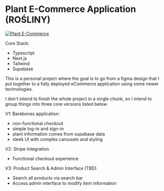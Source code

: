 # Plant E-Commerce Application (ROŚLINY)

[![Plant E-Commerce](https://img.youtube.com/vi/94SLWUKCIPA/0.jpg)](https://www.youtube.com/watch?v=94SLWUKCIPA)


Core Stack:

- Typescript
- Next.js
- Tailwind
- Supabase

This is a personal project where the goal is to go from a figma design that I put together to a fully deployed eCommerce application using some newer technologies.

I don't intend to finish the whole project in a single chunk, so I intend to group things into three core versions listed below.

V1: Barebones application:

- non-functional checkout
- simple log-in and sign-in
- plant information comes from supabase data
- sleek UI with complex carousels and styling

V2: Stripe Integration

- Functional checkout experience

V3: Product Search & Admin Interface (TBD)

- Search all products via search bar
- Access admin interface to modify item information
